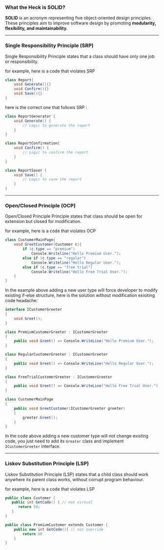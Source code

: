 ### What the Heck is SOLID?
**SOLID** is an acronym representing five object-oriented design principles. These principles aim to improve software design by promoting **modularity, flexibility, and maintainability.**

---
### Single Responsibility Principle (SRP)
Single Responsibility Principle states that a class should have only one job or responsibility.

for example, here is a code that violates SRP
```csharp
class Report{
    void Generate(){}
    void Confirm(){}
    void Save(){}
}
```
here is the correct one that follows SRP :
```csharp
class ReportGenerator {
    void Generate() {
        // Logic to generate the report
    }
}
```
```csharp
class ReportConfirmation{
    void Confirm() {
        // Logic to confirm the report
    }
}
```
```csharp
class ReportSaver {
    void Save() {
        // Logic to save the report
    }
}
```
---
### Open/Closed Principle (OCP)
Open/Closed Principle Principle states that class should be open for extension but closed for modification.

for example, here is a code that violates OCP
```csharp
class CustomerMainPage{
    void GreetCustomer(Customer c){
        if (c.type == "premium")
            Console.Writeline("Hello Premium User.");
        else if (c.type == "regular")
            Console.Writeline("Hello Regular User.");
        else if (c.type == "free trial")
            Console.Writeline("Hello Free Trial User.");
    }
}
```
In the example above adding a new user type will force developer to modify existing if-else structure, here is the solution without modification exisiting code headache:
```csharp
interface ICustomerGreeter
{
    void Greet();
}
```
```csharp
class PremiumCustomerGreeter : ICustomerGreeter
{
    public void Greet() => Console.WriteLine("Hello Premium User.");
}
```
```csharp
class RegularCustomerGreeter : ICustomerGreeter
{
    public void Greet() => Console.WriteLine("Hello Regular User.");
}
```
```csharp
class FreeTrialCustomerGreeter : ICustomerGreeter
{
    public void Greet() => Console.WriteLine("Hello Free Trial User.");
}
```
```csharp
class CustomerMainPage
{
    public void GreetCustomer(ICustomerGreeter greeter)
    {
        greeter.Greet();
    }
}
```
In the code above adding a new customer type will not change existing code, you just need to add its ```Greater``` class and implement ```ICustomerGreeter``` interface.

---
### Liskov Substitution Principle (LSP)
Liskov Substitution Principle (LSP) states that a child class should work anywhere its parent class works, without corrupt program behaviour.

for example, here is a code that violates LSP
```csharp
public class Customer {
   public int GetCode() { // not virtual 
      return 50;
   }
}

public class PremiumCustomer extends Customer {
    public new int GetCode(){ // not override
        return 60
    }
}

```

```




